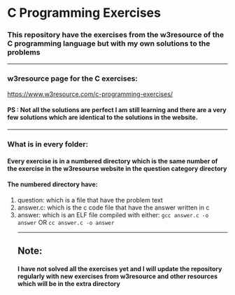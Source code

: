 # C Programming Exercises
### This repository have the exercises from the w3resource of the C programming language but with my own solutions to the problems 
___
### w3resource page for the C exercises:
https://www.w3resource.com/c-programming-exercises/
#### PS : Not all the solutions are perfect I am still learning and there are a very few solutions which are identical to the solutions in the website.
___
### What is in every folder:
#### Every exercise is in a numbered directory which is the same number of the exercise in the w3resourse website in the question category directory 
#### The numbered directory have:
1. question: which is a file that have the problem text
2. answer.c: which is the c code file that have the answer written in c
3. answer: which is an ELF file compiled with either:
	`gcc answer.c -o answer` OR `cc answer.c -o answer`
	___
	## Note: 
	#### I have not solved all the exercises yet and I will update the repository regularly with new exercises from w3resource and other resources which will be in the extra directory